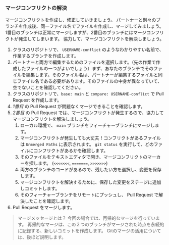 ### マージコンフリクトの解決

マージコンフリクトを作成し、修正していきましょう。 パートナーと別々のブランチを作成後、同一ファイル名でファイルを作成し、マージしてみましょう。 1番目のブランチは正常にマージしますが、2番目のブランチにはマージコンフリクトが発生してしまいます。 協力して、マージコンフリクトを解決しましょう。

1. クラスのリポジトリで、 `USERNAME-conflict` のようなわかりやすい名前で、作業するブランチを作成します。
1. パートナーと両方で編集するためのファイルを選択します。（先の作業で作成したファイルの一つがよいでしょう）まず、あなたのブランチでそのファイルを編集します。そのファイル名は、パートナーが編集するファイルと同じファイル名である必要があります。そのファイルの中身が異なっていて、空でないことを確認してください。
1. クラスのリポジトリで、`base: main` と `compare: USERNAME-conflict` で Pull Request を作成します。
1. *1番目* の Pull Request が問題なくマージできることを確認します。
1. *2番目* の Pull Request では、マージコンフリクトが発生するので、協力してマージコンフリクトを解決しましょう。
    1. ローカル環境で、 `main` ブランチをフィーチャーブランチにマージします。
    1. マージコンフリクトが発生しても大丈夫！コンフリクトがあるファイルは `Unmerged Paths` に表示されます。 `git status` を実行して、どのファイルにコンフリクトがあるかを確認します。
    1. そのファイルをテキストエディタで開き、マージコンフリクトのマーカーを探します。 (`<<<<<<<`, `=======`, `>>>>>>>`)
    1. 両方のブランチのコードがあるので、残したい方を選択し、変更を保存します。
    1. マージコンフリクトを解決するために、保存した変更をステージに追加しコミットします。
    1. そのフィーチャーブランチをリモートにプッシュし、 Pull Request で解決したことを確認します。
1. Pull Request をマージします。

> マージメッセージとは？ 今回の場合では、再帰的なマージを行っています。 再帰的なマージは、この２つのブランチがマージされた時点を永続的に記録する、新しいコミットを作成します。 Gitのマージの活用については、後ほど説明します。
